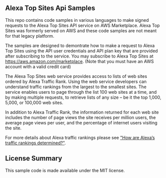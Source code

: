 ## Alexa Top Sites Api Samples

This repo contains code samples in various languages to make signed requests to the Alexa Top Sites API service on AWS Marketplace. Alexa Top Sites was formerly served on AWS and these code samples are not meant for that legacy platform.

The samples are designed to demontrate how to make a request to Alexa Top Sites using the API user credentials and API plan key that are provided after subscribing to the service. You may subscribe to Alexa Top Sites at https://aws.amazon.com/marketplace. (Note that you must have an AWS account with a valid credit card)

The Alexa Top Sites web service provides access to lists of web sites ordered by Alexa Traffic Rank. Using the web service developers can understand traffic rankings from the largest to the smallest sites. The service enables users to page through the list 100 web sites at a time, and by making multiple requests, to retrieve lists of any size – be it the top 1,000, 5,000, or 100,000 web sites.

In addition to Alexa Traffic Rank, the information returned for each web site includes the number of page views the site receives per million users, the average page views per user, and the percentage of internet users visiting the site.

For more details about Alexa traffic rankings please see ["How are Alexa’s traffic rankings determined?"](https://support.alexa.com/hc/en-us/articles/200449744).


## License Summary

This sample code is made available under the MIT license. 
